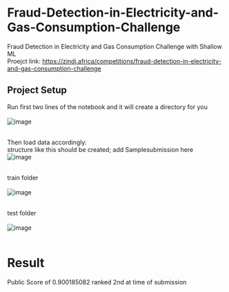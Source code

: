 # Fraud-Detection-in-Electricity-and-Gas-Consumption-Challenge
Fraud Detection in Electricity and Gas Consumption Challenge with Shallow ML </br>
Proejct link: https://zindi.africa/competitions/fraud-detection-in-electricity-and-gas-consumption-challenge
## Project Setup
Run first two lines of the notebook and it will create a directory for you
</br></br>![image](https://github.com/jcen1/Fraud-Detection-in-Electricity-and-Gas-Consumption-Challenge/assets/32084705/f7eb8728-1d16-406f-9dad-7e6ced32e60a)</br></br>

Then load data accordingly:</br>structure like this should be created; add Samplesubmission here</br>
![image](https://github.com/jcen1/Fraud-Detection-in-Electricity-and-Gas-Consumption-Challenge/assets/32084705/c6a2f974-c8ba-4709-b674-032f4d9e7840)</br></br>

train folder</br></br>
![image](https://github.com/jcen1/Fraud-Detection-in-Electricity-and-Gas-Consumption-Challenge/assets/32084705/7248404a-617d-4aa6-854b-f052fb472ce4)</br></br>

test folder</br></br>
![image](https://github.com/jcen1/Fraud-Detection-in-Electricity-and-Gas-Consumption-Challenge/assets/32084705/1ceb826d-6719-49ee-82e4-126148c6fca3)</br></br>

# Result
Public Score of 0.900185082 ranked 2nd at time of submission

